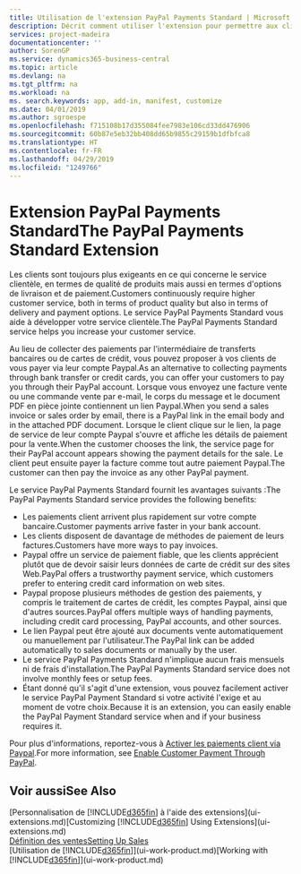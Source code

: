 ```yaml
---
title: Utilisation de l'extension PayPal Payments Standard | Microsoft Docs
description: Décrit comment utiliser l'extension pour permettre aux clients d'effectuer des paiements avec Paypal.
services: project-madeira
documentationcenter: ''
author: SorenGP
ms.service: dynamics365-business-central
ms.topic: article
ms.devlang: na
ms.tgt_pltfrm: na
ms.workload: na
ms. search.keywords: app, add-in, manifest, customize
ms.date: 04/01/2019
ms.author: sgroespe
ms.openlocfilehash: f715108b17d355084fee7983e106cd33dd476906
ms.sourcegitcommit: 60b87e5eb32bb408dd65b9855c29159b1dfbfca8
ms.translationtype: HT
ms.contentlocale: fr-FR
ms.lasthandoff: 04/29/2019
ms.locfileid: "1249766"
---
```

# <a name="the-paypal-payments-standard-extension"></a><span data-ttu-id="16d16-103">Extension PayPal Payments Standard</span><span class="sxs-lookup"><span data-stu-id="16d16-103">The PayPal Payments Standard Extension</span></span>
<span data-ttu-id="16d16-104">Les clients sont toujours plus exigeants en ce qui concerne le service clientèle, en termes de qualité de produits mais aussi en termes d'options de livraison et de paiement.</span><span class="sxs-lookup"><span data-stu-id="16d16-104">Customers continuously require higher customer service, both in terms of product quality but also in terms of delivery and payment options.</span></span> <span data-ttu-id="16d16-105">Le service PayPal Payments Standard vous aide à développer votre service clientèle.</span><span class="sxs-lookup"><span data-stu-id="16d16-105">The PayPal Payments Standard service helps you increase your customer service.</span></span>

<span data-ttu-id="16d16-106">Au lieu de collecter des paiements par l'intermédiaire de transferts bancaires ou de cartes de crédit, vous pouvez proposer à vos clients de vous payer via leur compte Paypal.</span><span class="sxs-lookup"><span data-stu-id="16d16-106">As an alternative to collecting payments through bank transfer or credit cards, you can offer your customers to pay you through their PayPal account.</span></span> <span data-ttu-id="16d16-107">Lorsque vous envoyez une facture vente ou une commande vente par e-mail, le corps du message et le document PDF en pièce jointe contiennent un lien Paypal.</span><span class="sxs-lookup"><span data-stu-id="16d16-107">When you send a sales invoice or sales order by email, there is a PayPal link in the email body and in the attached PDF document.</span></span> <span data-ttu-id="16d16-108">Lorsque le client clique sur le lien, la page de service de leur compte Paypal s'ouvre et affiche les détails de paiement pour la vente.</span><span class="sxs-lookup"><span data-stu-id="16d16-108">When the customer chooses the link, the service page for their PayPal account appears showing the payment details for the sale.</span></span> <span data-ttu-id="16d16-109">Le client peut ensuite payer la facture comme tout autre paiement Paypal.</span><span class="sxs-lookup"><span data-stu-id="16d16-109">The customer can then pay the invoice as any other PayPal payment.</span></span>

<span data-ttu-id="16d16-110">Le service PayPal Payments Standard fournit les avantages suivants :</span><span class="sxs-lookup"><span data-stu-id="16d16-110">The PayPal Payments Standard service provides the following benefits:</span></span>

* <span data-ttu-id="16d16-111">Les paiements client arrivent plus rapidement sur votre compte bancaire.</span><span class="sxs-lookup"><span data-stu-id="16d16-111">Customer payments arrive faster in your bank account.</span></span>
* <span data-ttu-id="16d16-112">Les clients disposent de davantage de méthodes de paiement de leurs factures.</span><span class="sxs-lookup"><span data-stu-id="16d16-112">Customers have more ways to pay invoices.</span></span>
* <span data-ttu-id="16d16-113">Paypal offre un service de paiement fiable, que les clients apprécient plutôt que de devoir saisir leurs données de carte de crédit sur des sites Web.</span><span class="sxs-lookup"><span data-stu-id="16d16-113">PayPal offers a trustworthy payment service, which customers prefer to entering credit card information on web sites.</span></span>
* <span data-ttu-id="16d16-114">Paypal propose plusieurs méthodes de gestion des paiements, y compris le traitement de cartes de crédit, les comptes Paypal, ainsi que d'autres sources.</span><span class="sxs-lookup"><span data-stu-id="16d16-114">PayPal offers multiple ways of handling payments, including credit card processing, PayPal accounts, and other sources.</span></span>
* <span data-ttu-id="16d16-115">Le lien Paypal peut être ajouté aux documents vente automatiquement ou manuellement par l'utilisateur.</span><span class="sxs-lookup"><span data-stu-id="16d16-115">The PayPal link can be added automatically to sales documents or manually by the user.</span></span>
* <span data-ttu-id="16d16-116">Le service PayPal Payments Standard n'implique aucun frais mensuels ni de frais d'installation.</span><span class="sxs-lookup"><span data-stu-id="16d16-116">The PayPal Payments Standard service does not involve monthly fees or setup fees.</span></span>
* <span data-ttu-id="16d16-117">Étant donné qu'il s'agit d'une extension, vous pouvez facilement activer le service PayPal Payment Standard si votre activité l'exige et au moment de votre choix.</span><span class="sxs-lookup"><span data-stu-id="16d16-117">Because it is an extension, you can easily enable the PayPal Payment Standard service when and if your business requires it.</span></span>  

<span data-ttu-id="16d16-118">Pour plus d'informations, reportez-vous à [Activer les paiements client via Paypal](sales-how-enable-payment-service-extensions.md).</span><span class="sxs-lookup"><span data-stu-id="16d16-118">For more information, see [Enable Customer Payment Through PayPal](sales-how-enable-payment-service-extensions.md).</span></span>

## <a name="see-also"></a><span data-ttu-id="16d16-119">Voir aussi</span><span class="sxs-lookup"><span data-stu-id="16d16-119">See Also</span></span>
<span data-ttu-id="16d16-120">[Personnalisation de [!INCLUDE[d365fin](includes/d365fin_md.md)] à l'aide des extensions](ui-extensions.md)</span><span class="sxs-lookup"><span data-stu-id="16d16-120">[Customizing [!INCLUDE[d365fin](includes/d365fin_md.md)] Using Extensions](ui-extensions.md)</span></span>  
[<span data-ttu-id="16d16-121">Définition des ventes</span><span class="sxs-lookup"><span data-stu-id="16d16-121">Setting Up Sales</span></span>](sales-setup-sales.md)  
<span data-ttu-id="16d16-122">[Utilisation de [!INCLUDE[d365fin](includes/d365fin_md.md)]](ui-work-product.md)</span><span class="sxs-lookup"><span data-stu-id="16d16-122">[Working with [!INCLUDE[d365fin](includes/d365fin_md.md)]](ui-work-product.md)</span></span>
